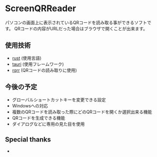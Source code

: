 # ScreenQRReader
パソコンの画面上に表示されているQRコードを読み取る事ができるソフトです。
QRコードの内容がURLだった場合はブラウザで開くことが出来ます。

## 使用技術
- [rust](https://github.com/rust-lang/rust) (使用言語)
- [tauri](https://github.com/tauri-apps/tauri) (使用フレームワーク)
- [rqrr](https://github.com/WanzenBug/rqrr) (QRコードの読み取りに使用)

## 今後の予定
- グローバルショートカットキーを変更できる設定
- Windowsへの対応
- 複数のQRコードを読み取った際にどのQRコードを開くか選択出来る機能
- QRコードを生成できる機能
- ダイアログなどに専用の見た目を使用

## Special thanks
- 